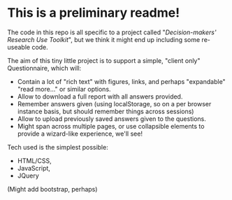 ﻿# This is a preliminary readme!


The code in this repo is all specific to a project called "_Decision-makers' Research Use Toolkit_", but we think it might end up including some re-useable code. 

The aim of this tiny little project is to support a simple, "client only" Questionnaire, which will:

- Contain a lot of "rich text" with figures, links, and perhaps "expandable" "read more..." or similar options.
- Allow to download a full report with all answers provided.
- Remember answers given (using localStorage, so on a per browser instance basis, but should remember things across sessions)
- Allow to upload previously saved answers given to the questions.
- Might span across multiple pages, or use collapsible elements to provide a wizard-like experience, we'll see!

Tech used is the simplest possible:

- HTML/CSS,
- JavaScript,
- JQuery

(Might add bootstrap, perhaps)